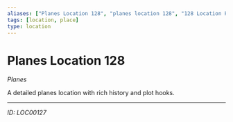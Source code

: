 ```yaml
---
aliases: ["Planes Location 128", "planes location 128", "128 Location Planes"]
tags: [location, place]
type: location
---
```


# Planes Location 128

*Planes*

A detailed planes location with rich history and plot hooks.

---
*ID: LOC00127*